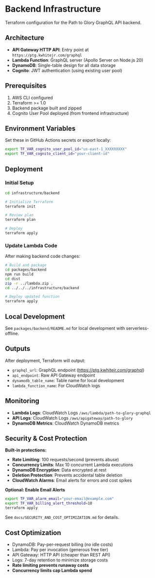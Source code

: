 # Backend Infrastructure

Terraform configuration for the Path to Glory GraphQL API backend.

## Architecture

- **API Gateway HTTP API**: Entry point at `https://ptg.kwhitejr.com/graphql`
- **Lambda Function**: GraphQL server (Apollo Server on Node.js 20)
- **DynamoDB**: Single-table design for all data storage
- **Cognito**: JWT authentication (using existing user pool)

## Prerequisites

1. AWS CLI configured
2. Terraform >= 1.0
3. Backend package built and zipped
4. Cognito User Pool deployed (from frontend infrastructure)

## Environment Variables

Set these in GitHub Actions secrets or export locally:

```bash
export TF_VAR_cognito_user_pool_id="us-east-1_XXXXXXXXX"
export TF_VAR_cognito_client_id="your-client-id"
```

## Deployment

### Initial Setup

```bash
cd infrastructure/backend

# Initialize Terraform
terraform init

# Review plan
terraform plan

# Deploy
terraform apply
```

### Update Lambda Code

After making backend code changes:

```bash
# Build and package
cd packages/backend
npm run build
cd dist
zip -r ../lambda.zip .
cd ../../../infrastructure/backend

# Deploy updated function
terraform apply
```

## Local Development

See `packages/backend/README.md` for local development with serverless-offline.

## Outputs

After deployment, Terraform will output:

- `graphql_url`: GraphQL endpoint (https://ptg.kwhitejr.com/graphql)
- `api_endpoint`: Raw API Gateway endpoint
- `dynamodb_table_name`: Table name for local development
- `lambda_function_name`: For CloudWatch logs

## Monitoring

- **Lambda Logs**: CloudWatch Logs `/aws/lambda/path-to-glory-graphql`
- **API Logs**: CloudWatch Logs `/aws/apigateway/path-to-glory`
- **DynamoDB Metrics**: CloudWatch DynamoDB metrics

## Security & Cost Protection

**Built-in protections:**
- **Rate Limiting**: 100 requests/second (prevents abuse)
- **Concurrency Limits**: Max 10 concurrent Lambda executions
- **DynamoDB Encryption**: Data encrypted at rest
- **Deletion Protection**: Prevents accidental table deletion
- **CloudWatch Alarms**: Email alerts for errors and cost spikes

**Optional: Enable Email Alerts**
```bash
export TF_VAR_alarm_email="your-email@example.com"
export TF_VAR_billing_alert_threshold=10
terraform apply
```

See `docs/SECURITY_AND_COST_OPTIMIZATION.md` for details.

## Cost Optimization

- DynamoDB: Pay-per-request billing (no idle costs)
- Lambda: Pay per invocation (generous free tier)
- API Gateway: HTTP API (cheaper than REST API)
- Logs: 7-day retention to minimize storage costs
- **Rate limiting prevents runaway costs**
- **Concurrency limits cap Lambda spend**
